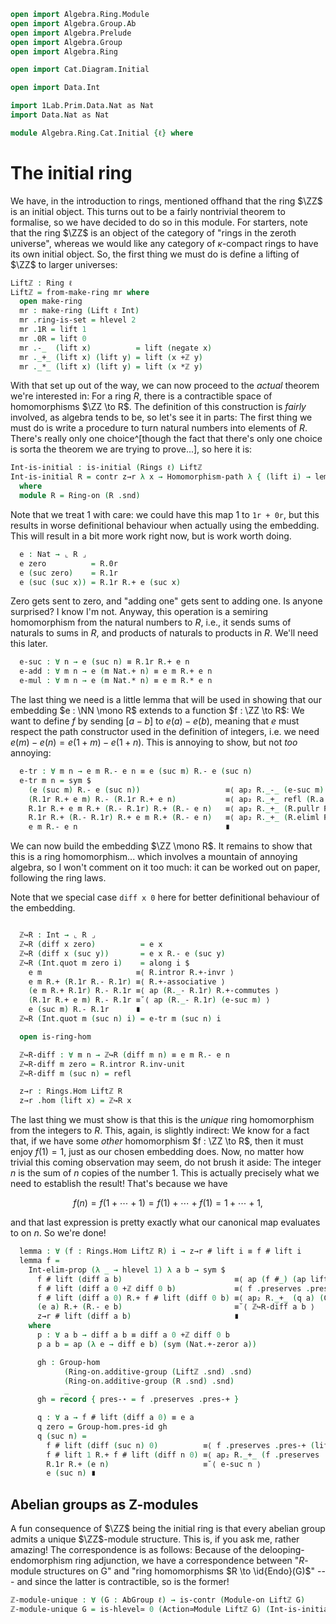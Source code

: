 ```agda
open import Algebra.Ring.Module
open import Algebra.Group.Ab
open import Algebra.Prelude
open import Algebra.Group
open import Algebra.Ring

open import Cat.Diagram.Initial

open import Data.Int

import 1Lab.Prim.Data.Nat as Nat
import Data.Nat as Nat

module Algebra.Ring.Cat.Initial {ℓ} where
```

# The initial ring

We have, in the introduction to rings, mentioned offhand that the ring
$\ZZ$ is an initial object. This turns out to be a fairly nontrivial
theorem to formalise, so we have decided to do so in this module. For
starters, note that the ring $\ZZ$ is an object of the category of
"rings in the zeroth universe", whereas we would like any category of
$\kappa$-compact rings to have its own initial object. So, the first
thing we must do is define a lifting of $\ZZ$ to larger universes:

```agda
Liftℤ : Ring ℓ
Liftℤ = from-make-ring mr where
  open make-ring
  mr : make-ring (Lift ℓ Int)
  mr .ring-is-set = hlevel 2
  mr .1R = lift 1
  mr .0R = lift 0
  mr .-_  (lift x)          = lift (negate x)
  mr ._+_ (lift x) (lift y) = lift (x +ℤ y)
  mr ._*_ (lift x) (lift y) = lift (x *ℤ y)
```

<!--
```agda
  mr .*-idl      {lift x}                   = ap lift $ *ℤ-idl x
  mr .*-idr      {lift x}                   = ap lift $ *ℤ-idr x
  mr .+-idl      {lift x}                   = ap lift $ +ℤ-zerol x
  mr .+-invr     {lift x}                   = ap lift $ +ℤ-inverser x
  mr .+-comm     {lift x} {lift y}          = ap lift $ +ℤ-commutative x y
  mr .+-assoc    {lift x} {lift y} {lift z} = ap lift $ +ℤ-associative x y z
  mr .*-assoc    {lift x} {lift y} {lift z} = ap lift $ *ℤ-associative x y z
  mr .*-distribl {lift x} {lift y} {lift z} = ap lift $ *ℤ-distrib-+ℤ-l x y z
  mr .*-distribr {lift x} {lift y} {lift z} = ap lift $ *ℤ-distrib-+ℤ-r x y z
```
-->

With that set up out of the way, we can now proceed to the _actual_
theorem we're interested in: For a ring $R$, there is a contractible
space of homomorphisms $\ZZ \to R$. The definition of this construction
is _fairly_ involved, as algebra tends to be, so let's see it in parts:
The first thing we must do is write a procedure to turn natural numbers
into elements of $R$. There's really only one choice^[though the fact
that there's only one choice is sorta the theorem we are trying to
prove...], so here it is:

```agda
Int-is-initial : is-initial (Rings ℓ) Liftℤ
Int-is-initial R = contr z→r λ x → Homomorphism-path λ { (lift i) → lemma x i }
  where
  module R = Ring-on (R .snd)
```

Note that we treat 1 with care: we could have this map 1 to `1r + 0r`,
but this results in worse definitional behaviour when actually using the embedding.
This will result in a bit more work right now, but is work worth doing.


```agda
  e : Nat → ⌞ R ⌟
  e zero          = R.0r
  e (suc zero)    = R.1r
  e (suc (suc x)) = R.1r R.+ e (suc x)
```

Zero gets sent to zero, and "adding one" gets sent to adding one. Is
anyone surprised? I know I'm not. Anyway, this operation is a semiring
homomorphism from the natural numbers to $R$, i.e., it sends sums of
naturals to sums in $R$, and products of naturals to products in $R$.
We'll need this later.

```agda
  e-suc : ∀ n → e (suc n) ≡ R.1r R.+ e n 
  e-add : ∀ m n → e (m Nat.+ n) ≡ e m R.+ e n
  e-mul : ∀ m n → e (m Nat.* n) ≡ e m R.* e n
```

<!--
```
  e-suc zero = sym R.+-idr
  e-suc (suc n) = refl

  e-add zero n = sym R.+-idl
  e-add (suc m) n =
    e (suc m Nat.+ n)      ≡⟨ e-suc (m Nat.+ n) ⟩
    R.1r R.+ e (m Nat.+ n) ≡⟨ ap (R.1r R.+_) (e-add m n) ⟩
    R.1r R.+ (e m R.+ e n) ≡⟨ R.+-associative ⟩
    (R.1r R.+ e m) R.+ e n ≡˘⟨ ap (R._+ e n) (e-suc m) ⟩
    e (suc m) R.+ e n ∎

  e-mul zero n = sym R.*-zerol
  e-mul (suc m) n =
    e (suc m Nat.* n)            ≡⟨ e-add n (m Nat.* n) ⟩
    e n R.+ e (m Nat.* n)        ≡⟨ ap (e n R.+_) (e-mul m n) ⟩
    e n R.+ e m R.* e n          ≡˘⟨ ap (R._+ (e m R.* e n)) R.*-idl ⟩
    R.1r R.* e n R.+ e m R.* e n ≡˘⟨ R.*-distribr ⟩
    (R.1r R.+ e m) R.* e n       ≡˘⟨ ap (R._* e n) (e-suc m) ⟩
    (e (suc m) R.* e n) ∎
```
-->

The last thing we need is a little lemma that will be used in showing
that our embedding $e : \NN \mono R$ extends to a function $f : \ZZ \to
R$: We want to define $f$ by sending $[a - b]$ to $e(a) - e(b)$, meaning
that $e$ must respect the path constructor used in the definition of
integers, i.e. we need $e(m) - e(n) = e(1 + m) - e(1 + n)$. This is
annoying to show, but not _too_ annoying:

```agda
  e-tr : ∀ m n → e m R.- e n ≡ e (suc m) R.- e (suc n)
  e-tr m n = sym $
    (e (suc m) R.- e (suc n))                   ≡⟨ ap₂ R._-_ (e-suc m) (e-suc n) ⟩
    (R.1r R.+ e m) R.- (R.1r R.+ e n)           ≡⟨ ap₂ R._+_ refl (R.a.inv-comm ∙ R.a.commutative) ∙ R.+-associative ⟩
    R.1r R.+ e m R.+ (R.- R.1r) R.+ (R.- e n)   ≡⟨ ap₂ R._+_ (R.pullr R.+-commutes ∙ R.pulll refl) refl ⟩
    R.1r R.+ (R.- R.1r) R.+ e m R.+ (R.- e n)   ≡⟨ ap₂ R._+_ (R.eliml R.+-invr) refl ⟩
    e m R.- e n                                 ∎
```

We can now build the embedding $\ZZ \mono R$. It remains to show that
this is a ring homomorphism... which involves a mountain of annoying
algebra, so I won't comment on it too much: it can be worked out on
paper, following the ring laws.

Note that we special case `diff x 0` here for better definitional
behaviour of the embedding.

```agda

  ℤ↪R : Int → ⌞ R ⌟
  ℤ↪R (diff x zero)          = e x
  ℤ↪R (diff x (suc y))       = e x R.- e (suc y)
  ℤ↪R (Int.quot m zero i)    = along i $
    e m                     ≡⟨ R.intror R.+-invr ⟩
    e m R.+ (R.1r R.- R.1r) ≡⟨ R.+-associative ⟩
    (e m R.+ R.1r) R.- R.1r ≡⟨ ap (R._- R.1r) R.+-commutes ⟩
    (R.1r R.+ e m) R.- R.1r ≡˘⟨ ap (R._- R.1r) (e-suc m) ⟩
    e (suc m) R.- R.1r      ∎
  ℤ↪R (Int.quot m (suc n) i) = e-tr m (suc n) i

  open is-ring-hom

  ℤ↪R-diff : ∀ m n → ℤ↪R (diff m n) ≡ e m R.- e n
  ℤ↪R-diff m zero = R.intror R.inv-unit
  ℤ↪R-diff m (suc n) = refl

  z→r : Rings.Hom Liftℤ R
  z→r .hom (lift x) = ℤ↪R x
```
<!--
```agda
  z→r .preserves .pres-id = refl
  z→r .preserves .pres-+ (lift x) (lift y) =
    Int-elim₂-prop {P = λ x y → ℤ↪R (x +ℤ y) ≡ ℤ↪R x R.+ ℤ↪R y}
      (λ _ _ → hlevel 1)
      pf
      x y
      where abstract
        pf : ∀ a b x y → ℤ↪R (diff (a Nat.+ x) (b Nat.+ y)) ≡ (ℤ↪R (diff a b)) R.+ (ℤ↪R (diff x y))
        pf a b x y =
          ℤ↪R (diff (a Nat.+ x) (b Nat.+ y))    ≡⟨ ℤ↪R-diff (a Nat.+ x) (b Nat.+ y) ⟩
          e (a Nat.+ x) R.- e (b Nat.+ y)       ≡⟨ ap₂ R._-_ (e-add a x) (e-add b y) ⟩
          (e a R.+ e x) R.- (e b R.+ e y)       ≡⟨ ap₂ R._+_ refl (R.inv-comm ∙ R.+-commutes) ⟩
          (e a R.+ e x) R.+ ((R.- e b) R.- e y) ≡⟨ R.extendl (R.extendr R.+-commutes) ⟩
          (e a R.- e b) R.+ (e x R.- e y)       ≡˘⟨ ap₂ R._+_ (ℤ↪R-diff a b) (ℤ↪R-diff x y) ⟩
          ℤ↪R (diff a b) R.+ ℤ↪R (diff x y)     ∎
  z→r .preserves .pres-* (lift x) (lift y) =
    Int-elim₂-prop {P = λ x y → ℤ↪R (x *ℤ y) ≡ ℤ↪R x R.* ℤ↪R y}
      (λ _ _ → hlevel 1)
      pf
      x y
    where abstract
      swizzle : ∀ a b x y
                → (a R.- b) R.* (x R.- y)
                ≡ (a R.* x R.+ b R.* y) R.- (a R.* y R.+ b R.* x)
      swizzle a b x y =
        (a R.- b) R.* (x R.- y)                                                       ≡⟨ R.*-distribl ⟩
        ((a R.- b) R.* x) R.+ ((a R.- b) R.* (R.- y))                                 ≡⟨ ap₂ R._+_ refl (sym R.neg-*-r) ⟩
        ((a R.- b) R.* x) R.- ((a R.- b) R.* y)                                       ≡⟨ ap₂ R._-_ R.*-distribr R.*-distribr ⟩
        (a R.* x R.+ (R.- b) R.* x) R.- (a R.* y R.+ (R.- b) R.* y)                   ≡⟨ ap₂ R._+_ refl (R.a.inv-comm ∙ R.+-commutes) ⟩
        (a R.* x R.+ (R.- b) R.* x) R.+ ((R.- (a R.* y)) R.+ ⌜ R.- ((R.- b) R.* y) ⌝) ≡⟨ ap! (ap R.a.inverse (sym R.neg-*-l) ∙ R.a.inv-inv) ⟩
        (a R.* x R.+ (R.- b) R.* x) R.+ ((R.- (a R.* y)) R.+ (b R.* y))               ≡⟨ R.pulll (R.extendr R.+-commutes) ⟩
        (a R.* x) R.+ (R.- (a R.* y)) R.+ ((R.- b) R.* x) R.+ (b R.* y)               ≡⟨ R.pullr R.+-commutes ·· R.extendl (R.pullr R.+-commutes) ·· R.pulll (R.pulll refl) ∙ R.pullr (ap₂ R._+_ refl (sym R.neg-*-l) ·· sym R.a.inv-comm ·· ap R.a.inverse R.+-commutes) ⟩
        (a R.* x R.+ b R.* y) R.- (a R.* y R.+ b R.* x)                               ∎

      pf : ∀ a b x y → ℤ↪R (diff a b *ℤ diff x y) ≡ (ℤ↪R (diff a b) R.* ℤ↪R (diff x y))
      pf a b x y =
        ℤ↪R (diff (a Nat.* x Nat.+ b Nat.* y) (a Nat.* y Nat.+ b Nat.* x))      ≡⟨ ℤ↪R-diff (a Nat.* x Nat.+ b Nat.* y) (a Nat.* y Nat.+ b Nat.* x) ⟩
        e (a Nat.* x Nat.+ b Nat.* y) R.- e (a Nat.* y Nat.+ b Nat.* x)         ≡⟨ ap₂ R._-_ (e-add (a Nat.* x) (b Nat.* y)) (e-add (a Nat.* y) (b Nat.* x)) ⟩
        (e (a Nat.* x) R.+ e (b Nat.* y)) R.- (e (a Nat.* y) R.+ e (b Nat.* x)) ≡⟨ ap₂ R._-_ (ap₂ R._+_ (e-mul a x) (e-mul b y)) (ap₂ R._+_ (e-mul a y) (e-mul b x)) ⟩
        ((e a R.* e x) R.+ (e b R.* e y)) R.- ((e a R.* e y) R.+ (e b R.* e x)) ≡˘⟨ swizzle (e a) (e b) (e x) (e y) ⟩
        (e a R.- e b) R.* (e x R.- e y)                                         ≡˘⟨ ap₂ R._*_ (ℤ↪R-diff a b) (ℤ↪R-diff x y) ⟩
        ℤ↪R (diff a b) R.* ℤ↪R (diff x y) ∎

```
-->

The last thing we must show is that this is the _unique_ ring
homomorphism from the integers to $R$. This, again, is slightly
indirect: We know for a fact that, if we have some _other_ homomorphism
$f : \ZZ \to R$, then it must enjoy $f(1) = 1$, just as our chosen
embedding does.  Now, no matter how trivial this coming observation may
seem, do not brush it aside: The integer $n$ is the sum of $n$ copies of
the number 1. This is actually precisely what we need to establish the
result! That's because we have

$$
f(n) = f(1 + \cdots + 1) = f(1) + \cdots + f(1) = 1 + \cdots + 1\text{,}
$$

and that last expression is pretty exactly what our canonical map
evaluates to on $n$. So we're done!

```agda
  lemma : ∀ (f : Rings.Hom Liftℤ R) i → z→r # lift i ≡ f # lift i
  lemma f =
    Int-elim-prop (λ _ → hlevel 1) λ a b → sym $
      f # lift (diff a b)                         ≡⟨ ap (f #_) (ap lift (p a b)) ⟩
      f # lift (diff a 0 +ℤ diff 0 b)             ≡⟨ f .preserves .pres-+ (lift (diff a 0)) (lift (diff 0 b)) ⟩
      f # lift (diff a 0) R.+ f # lift (diff 0 b) ≡⟨ ap₂ R._+_ (q a) (Group-hom.pres-inv gh {x = lift (diff b 0)} ∙ ap R.-_ (q b)) ⟩
      (e a) R.+ (R.- e b)                         ≡˘⟨ ℤ↪R-diff a b ⟩
      z→r # lift (diff a b)                       ∎
    where
      p : ∀ a b → diff a b ≡ diff a 0 +ℤ diff 0 b
      p a b = ap (λ e → diff e b) (sym (Nat.+-zeror a))

      gh : Group-hom
            (Ring-on.additive-group (Liftℤ .snd) .snd)
            (Ring-on.additive-group (R .snd) .snd)
            _
      gh = record { pres-⋆ = f .preserves .pres-+ }

      q : ∀ a → f # lift (diff a 0) ≡ e a
      q zero = Group-hom.pres-id gh
      q (suc n) =
        f # lift (diff (suc n) 0)          ≡⟨ f .preserves .pres-+ (lift (diff 1 0)) (lift (diff n 0)) ⟩
        f # lift 1 R.+ f # lift (diff n 0) ≡⟨ ap₂ R._+_ (f .preserves .pres-id) (q n) ⟩
        R.1r R.+ (e n)                     ≡˘⟨ e-suc n ⟩
        e (suc n) ∎
```

## Abelian groups as Z-modules

A fun consequence of $\ZZ$ being the initial ring is that every abelian
group admits a unique $\ZZ$-module structure. This is, if you ask me,
rather amazing! The correspondence is as follows: Because of the
delooping-endomorphism ring adjunction, we have a correspondence between
"$R$-module structures on G" and "ring homomorphisms $R \to
\id{Endo}(G)$" --- and since the latter is contractible, so is the
former!

```agda
ℤ-module-unique : ∀ (G : AbGroup ℓ) → is-contr (Module-on Liftℤ G)
ℤ-module-unique G = is-hlevel≃ 0 (Action≃Module Liftℤ G) (Int-is-initial _)
```
